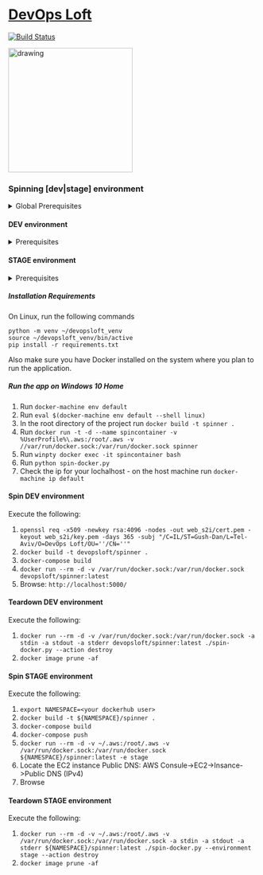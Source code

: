 # <a href="http://www.devopsloft.io">DevOps Loft</a>

[![Build Status](https://travis-ci.org/devopsloft/devopsloft.svg?branch=master)](https://travis-ci.org/devopsloft/devopsloft)

<img src="http://www.devopsloft.io/static/logo.png" alt="drawing" width="250" hight="250"/>

### Spinning [dev|stage] environment

<details>
  <summary>Global Prerequisites</summary>
  <ul>
    <li>docker</li>
    <li>Use `.env.local` file for configuration keys which overrides `.env`</li>
  </ul>
</details>

#### DEV environment

<details>
  <summary>Prerequisites</summary>
  <ul>
    <li>Verify /vault directory exists and is writable</li>
    <li>For Windoes 10 Home users</li>
      <ul>
        <li>Docker toolbox</li>
        <li>docker-cli (`choco install docker-cli` - using prompt)</li>
        <li>docker-compose (`choco install docker-compose` - using prompt)</li>
      </ul>
  </ul>
</details>

#### STAGE environment

<details>
  <summary>Prerequisites</summary>
  <ul>
    <li>Dockerhub account</li>
    <li>AWS account</li>
    <li><a href='https://docs.aws.amazon.com/cli/latest/userguide/cli-configure-files.html'>AWS ~/.aws or %UserProfile%\.aws folder</a></li>
    <li>keypair</li>
    <li>subnet ID</li>
    <li>Security Group with inbound ports for SSH (22), HTTP (80), HTTPS (443), and 8200</li>
    <li> AWS S3 Bucket</li>
  </ul>
</details>

##### Installation Requirements

On Linux, run the following commands

```
python -m venv ~/devopsloft_venv
source ~/devopsloft_venv/bin/active
pip install -r requirements.txt
```

Also make sure you have Docker installed on the system where you plan to run the application.

##### Run the app on Windows 10 Home

1. Run `docker-machine env default`
2. Run `eval $(docker-machine env default --shell linux)`
3. In the root directory of the project run `docker build -t spinner .`
4. Run `docker run -t -d --name spincontainer -v %UserProfile%\.aws:/root/.aws -v //var/run/docker.sock:/var/run/docker.sock spinner`
5. Run `winpty docker exec -it spincontainer bash`
6. Run `python spin-docker.py`
7. Check the ip for your lochalhost - on the host machine run `docker-machine ip default`

#### Spin DEV environment

Execute the following:

1. `openssl req -x509 -newkey rsa:4096 -nodes -out web_s2i/cert.pem -keyout web_s2i/key.pem -days 365 -subj "/C=IL/ST=Gush-Dan/L=Tel-Aviv/O=DevOps Loft/OU=''/CN=''"`
2. `docker build -t devopsloft/spinner .`
3. `docker-compose build`
4. `docker run --rm -d -v /var/run/docker.sock:/var/run/docker.sock devopsloft/spinner:latest`
5. Browse: `http://localhost:5000/`

#### Teardown DEV environment

Execute the following:

1. `docker run --rm -d -v /var/run/docker.sock:/var/run/docker.sock -a stdin -a stdout -a stderr devopsloft/spinner:latest ./spin-docker.py --action destroy`
2. `docker image prune -af`


#### Spin STAGE environment

Execute the following:

1. `export NAMESPACE=<your dockerhub user>`
2. `docker build -t ${NAMESPACE}/spinner .`
3. `docker-compose build`
4. `docker-compose push`
5. `docker run --rm -d -v ~/.aws:/root/.aws -v /var/run/docker.sock:/var/run/docker.sock ${NAMESPACE}/spinner:latest -e stage`
6. Locate the EC2 instance Public DNS: AWS Consule->EC2->Insance->Public DNS (IPv4)
7. Browse <Public DNS>

#### Teardown STAGE environment

Execute the following:

1. `docker run --rm -d -v ~/.aws:/root/.aws -v /var/run/docker.sock:/var/run/docker.sock -a stdin -a stdout -a stderr ${NAMESPACE}/spinner:latest ./spin-docker.py --environment stage --action destroy`
2. `docker image prune -af`